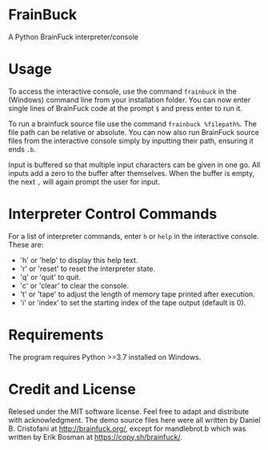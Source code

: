 # FrainBuck
 A Python BrainFuck interpreter/console

Usage
===========

To access the interactive console, use the command ```frainbuck``` in the (Windows) command line 
from your installation folder. You can now enter single lines of BrainFuck code at the prompt ```$``` and press 
enter to run it. 

To run a brainfuck source file use the command ```frainbuck %filepath%```. The file path can be 
relative or absolute. You can now also run BrainFuck source files from the interactive console simply by
inputting their path, ensuring it ends ```.b```.

Input is buffered so that multiple input characters can be given in one go. All inputs add a zero
to the buffer after themselves. When the buffer is empty, the next ```,``` will again prompt the user
for input.

Interpreter Control Commands
===============================
For a list of interpreter commands, enter ```h``` or ```help``` in the interactive console. These are:
* 'h' or 'help' to display this help text.
* 'r' or 'reset' to reset the interpreter state.
* 'q' or 'quit' to quit.
* 'c' or 'clear' to clear the console.
* 't' or 'tape' to adjust the length of memory tape printed after execution.
* 'i' or 'index' to set the starting index of the tape output (default is 0).

Requirements
===============
The program requires Python >=3.7 installed on Windows.

Credit and License
====================
Relesed under the MIT software license. Feel free to adapt and distribute with acknowledgment.
The demo source files here were all written by Daniel B. Cristofani at http://brainfuck.org/,
except for mandlebrot.b which was written by Erik Bosman at https://copy.sh/brainfuck/.